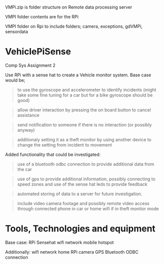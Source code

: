 VMPi.zip is folder structure on Remote data processing server

VMPI folder contents are for the RPi 

VMPI folder on Rpi to include folders; camera, exceptions, gdVMPi, sensordata

# VehiclePiSense
Comp Sys Assignment 2

Use RPi with a sense hat to create a Vehicle monitor system.
Base case would be;
> to use the gyroscope and accelerometer to identify incidents (might take some fine tuning for a car but for a bike gyroscope should be good)

> allow driver interaction by pressing the on board button to cancel assistance

> send notification to someone if there is no interaction (or possibly anyway)

> additionaly setting it as a theft monitor by using another device to change the setting from incident to movement

Added functionality that could be investigated:
> use of a bluetooth odbc connection to provide additional data from the car

> use of gps to provide additional information, possibly connecting to speed zones and use of the sense hat leds to provide feedback

> automated storing of data to a server for future investigation.

> include video camera footage and possibly remote video access through connected phone in car or home wifi if in theft monitor mode

# Tools, Technologies and equipment
Base case:
RPi
Sensehat
wifi network mobile hotspot

Additionally:
wifi network home
RPi camera
GPS
Bluetooth ODBC connection
